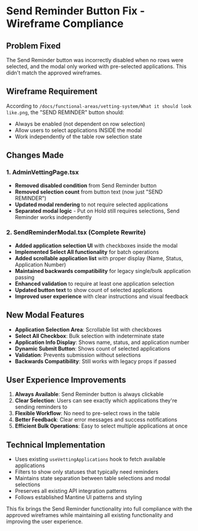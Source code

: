 # Send Reminder Button Fix - Wireframe Compliance

## Problem Fixed
The Send Reminder button was incorrectly disabled when no rows were selected, and the modal only worked with pre-selected applications. This didn't match the approved wireframes.

## Wireframe Requirement
According to `/docs/functional-areas/vetting-system/What it should look like.png`, the "SEND REMINDER" button should:
- Always be enabled (not dependent on row selection)
- Allow users to select applications INSIDE the modal
- Work independently of the table row selection state

## Changes Made

### 1. AdminVettingPage.tsx
- **Removed disabled condition** from Send Reminder button
- **Removed selection count** from button text (now just "SEND REMINDER")
- **Updated modal rendering** to not require selected applications
- **Separated modal logic** - Put on Hold still requires selections, Send Reminder works independently

### 2. SendReminderModal.tsx (Complete Rewrite)
- **Added application selection UI** with checkboxes inside the modal
- **Implemented Select All functionality** for batch operations
- **Added scrollable application list** with proper display (Name, Status, Application Number)
- **Maintained backwards compatibility** for legacy single/bulk application passing
- **Enhanced validation** to require at least one application selection
- **Updated button text** to show count of selected applications
- **Improved user experience** with clear instructions and visual feedback

## New Modal Features
- **Application Selection Area**: Scrollable list with checkboxes
- **Select All Checkbox**: Bulk selection with indeterminate state
- **Application Info Display**: Shows name, status, and application number
- **Dynamic Submit Button**: Shows count of selected applications
- **Validation**: Prevents submission without selections
- **Backwards Compatibility**: Still works with legacy props if passed

## User Experience Improvements
1. **Always Available**: Send Reminder button is always clickable
2. **Clear Selection**: Users can see exactly which applications they're sending reminders to
3. **Flexible Workflow**: No need to pre-select rows in the table
4. **Better Feedback**: Clear error messages and success notifications
5. **Efficient Bulk Operations**: Easy to select multiple applications at once

## Technical Implementation
- Uses existing `useVettingApplications` hook to fetch available applications
- Filters to show only statuses that typically need reminders
- Maintains state separation between table selections and modal selections
- Preserves all existing API integration patterns
- Follows established Mantine UI patterns and styling

This fix brings the Send Reminder functionality into full compliance with the approved wireframes while maintaining all existing functionality and improving the user experience.